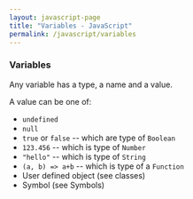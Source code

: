 ```yaml
---
layout: javascript-page
title: "Variables - JavaScript"
permalink: /javascript/variables
---
```


### Variables

Any variable has a type, a name and a value.

A value can be one of:

 * `undefined`
 * `null`
 * `true` or `false` -- which are type of `Boolean`
 * `123.456` -- which is type of `Number`
 * `"hello"` -- which is type of `String`
 * `(a, b) => a+b` -- which is type of a `Function`
 * User defined object (see classes)
 * Symbol (see Symbols)
